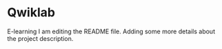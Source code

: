 # Qwiklab
E-learning
I am editing the README file. Adding some more details about the project description.

